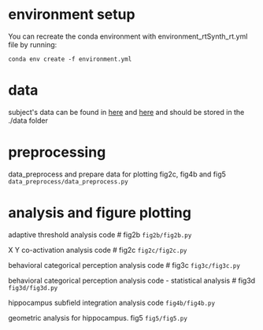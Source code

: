 # environment setup
You can recreate the conda environment with environment_rtSynth_rt.yml file by running:

`conda env create -f environment.yml`

# data
subject's data can be found in [here](https://doi.org/10.5061/dryad.kd51c5bg2) and [here](https://drive.google.com/drive/folders/17_5b6a3SgqmiMrLh_W8ZxehfKvAt_mTB?usp=sharing) and should be stored in the ./data folder

# preprocessing
data_preprocess and prepare data for plotting fig2c, fig4b and fig5
`data_preprocess/data_preprocess.py`

# analysis and figure plotting
adaptive threshold analysis code  # fig2b
`fig2b/fig2b.py`


X Y co-activation analysis code  # fig2c
`fig2c/fig2c.py`


behavioral categorical perception analysis code  # fig3c
`fig3c/fig3c.py`


behavioral categorical perception analysis code - statistical analysis  # fig3d
`fig3d/fig3d.py`


hippocampus subfield integration analysis code
`fig4b/fig4b.py`


geometric analysis for hippocampus. fig5
`fig5/fig5.py`

